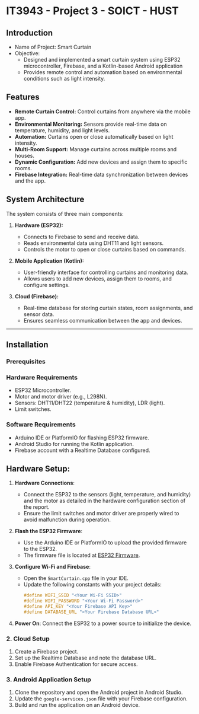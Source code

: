 # IT3943 - Project 3 - SOICT - HUST

## Introduction
<ul>
    <li> Name of Project: Smart Curtain
    <li> Objective:
        <ul>
            <li> Designed and implemented a smart curtain system using ESP32 microcontroller, 
Firebase, and a Kotlin-based Android application
            <li> Provides remote control and 
automation based on environmental conditions such as light intensity. 
        </ul>
</ul>

## Features

- **Remote Curtain Control:** Control curtains from anywhere via the mobile app.
- **Environmental Monitoring:** Sensors provide real-time data on temperature, humidity, and light levels.
- **Automation:** Curtains open or close automatically based on light intensity.
- **Multi-Room Support:** Manage curtains across multiple rooms and houses.
- **Dynamic Configuration:** Add new devices and assign them to specific rooms.
- **Firebase Integration:** Real-time data synchronization between devices and the app.

## System Architecture

The system consists of three main components:

1. **Hardware (ESP32):**
   - Connects to Firebase to send and receive data.
   - Reads environmental data using DHT11 and light sensors.
   - Controls the motor to open or close curtains based on commands.

2. **Mobile Application (Kotlin):**
   - User-friendly interface for controlling curtains and monitoring data.
   - Allows users to add new devices, assign them to rooms, and configure settings.

3. **Cloud (Firebase):**
   - Real-time database for storing curtain states, room assignments, and sensor data.
   - Ensures seamless communication between the app and devices.

---

## Installation

### Prerequisites

### Hardware Requirements
- ESP32 Microcontroller.
- Motor and motor driver (e.g., L298N).
- Sensors: DHT11/DHT22 (temperature & humidity), LDR (light).
- Limit switches.

### Software Requirements
- Arduino IDE or PlatformIO for flashing ESP32 firmware.
- Android Studio for running the Kotlin application.
- Firebase account with a Realtime Database configured.

## Hardware Setup:
1. **Hardware Connections**:  
   - Connect the ESP32 to the sensors (light, temperature, and humidity) and the motor as detailed in the hardware configuration section of the report.  
   - Ensure the limit switches and motor driver are properly wired to avoid malfunction during operation.

2. **Flash the ESP32 Firmware**:  
   - Use the Arduino IDE or PlatformIO to upload the provided firmware to the ESP32.  
   - The firmware file is located at [ESP32 Firmware](ESP32/src/SmartCurtain.cpp).

3. **Configure Wi-Fi and Firebase**:  
   - Open the `SmartCurtain.cpp` file in your IDE.  
   - Update the following constants with your project details:
     ```cpp
     #define WIFI_SSID "<Your Wi-Fi SSID>"
     #define WIFI_PASSWORD "<Your Wi-Fi Password>"
     #define API_KEY "<Your Firebase API Key>"
     #define DATABASE_URL "<Your Firebase Database URL>"
4. **Power On**: Connect the ESP32 to a power source to initialize the device.

### 2. **Cloud Setup**

1. Create a Firebase project.
2. Set up the Realtime Database and note the database URL.
3. Enable Firebase Authentication for secure access.

### 3. **Android Application Setup**

1. Clone the repository and open the Android project in Android Studio.
2. Update the `google-services.json` file with your Firebase configuration.
3. Build and run the application on an Android device.
